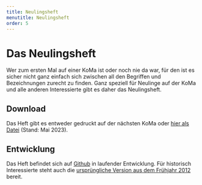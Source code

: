 ```yaml
---
title: Neulingsheft
menutitle: Neulingsheft
order: 5
---
```


# Das Neulingsheft

Wer zum ersten Mal auf einer KoMa ist oder noch nie da war, für den ist es sicher nicht ganz einfach sich zwischen all den Begriffen und Bezeichnungen zurecht zu finden. Ganz speziell für Neulinge auf der KoMa und alle anderen Interessierte gibt es daher das Neulingsheft.

## Download

Das Heft gibt es entweder gedruckt auf der nächsten KoMa oder [hier als Datei](https://file.komapedia.org/Neulingsheft.pdf) (Stand: Mai 2023).


## Entwicklung

Das Heft befindet sich auf [Github](https://github.com/Die-KoMa/neulingsheft.git) in laufender Entwicklung. Für historisch Interessierte steht auch die [ursprüngliche Version aus dem Frühjahr 2012](https://komapedia.org/images/archive/c/c2/20230518080022%21Neulingsheft.pdf) bereit.
